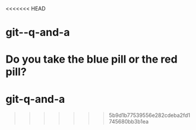 <<<<<<< HEAD
# git--q-and-a

Do you take the blue pill or the red pill?
=======
# git-q-and-a
>>>>>>> 5b9d1b77539556e282cdeba2fd1745680bb3b1ea
